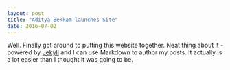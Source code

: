```yaml
---
layout: post
title: "Aditya Bekkam launches Site"
date: 2016-07-02
---
```


Well. Finally got around to putting this website together. Neat thing about it - powered by [Jekyll](http://jekyllrb.com) and I can use Markdown to author my posts. It actually is a lot easier than I thought it was going to be.
